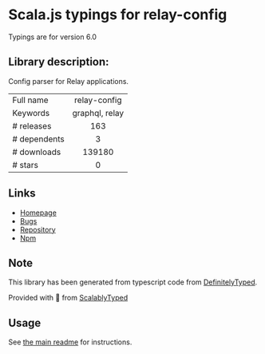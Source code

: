 
# Scala.js typings for relay-config

Typings are for version 6.0

## Library description:
Config parser for Relay applications.

|                    |                 |
| ------------------ | :-------------: |
| Full name          | relay-config |
| Keywords           | graphql, relay |
| # releases         | 163 |
| # dependents       | 3 |
| # downloads        | 139180 |
| # stars            | 0 |

## Links
- [Homepage](https://facebook.github.io/relay/)
- [Bugs](https://github.com/facebook/relay/issues)
- [Repository](https://github.com/facebook/relay)
- [Npm](https://www.npmjs.com/package/relay-config)
    


## Note
This library has been generated from typescript code from [DefinitelyTyped](https://definitelytyped.org).

Provided with :purple_heart: from [ScalablyTyped](https://github.com/oyvindberg/ScalablyTyped)

## Usage
See [the main readme](../../readme.md) for instructions.


